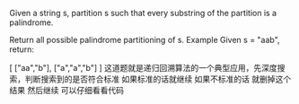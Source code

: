 Given a string s, partition s such that every substring of the partition is a palindrome.

Return all possible palindrome partitioning of s.
Example
Given s = "aab", return:

[
  ["aa","b"],
  ["a","a","b"]
]
这道题就是递归回溯算法的一个典型应用，先深度搜索，判断搜索到的是否符合标准 如果标准的话就继续 如果不标准的话 就删掉这个结果 然后继续 可以仔细看看代码
